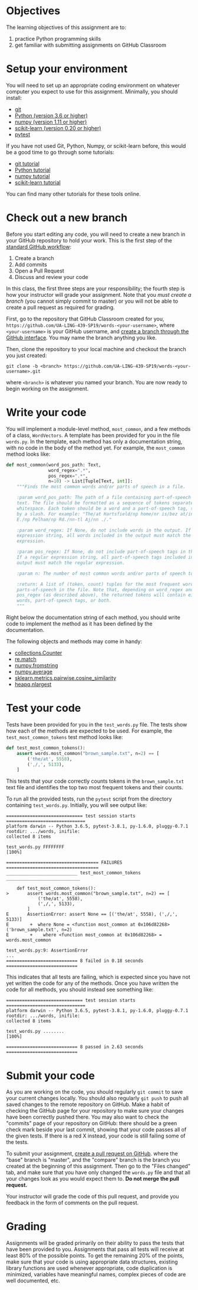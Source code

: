 # Objectives

The learning objectives of this assignment are to:
1. practice Python programming skills
2. get familiar with submitting assignments on GitHub Classroom

# Setup your environment

You will need to set up an appropriate coding environment on whatever computer
you expect to use for this assignment.
Minimally, you should install:

* [git](https://git-scm.com/downloads)
* [Python (version 3.6 or higher)](https://www.python.org/downloads/)
* [numpy (version 1.11 or higher)](http://www.numpy.org/)
* [scikit-learn (version 0.20 or higher)](http://scikit-learn.org/)
* [pytest](https://docs.pytest.org/)

If you have not used Git, Python, Numpy, or scikit-learn before, this would be a
good time to go through some tutorials:

* [git tutorial](https://try.github.io/)
* [Python tutorial](https://docs.python.org/3/tutorial/)
* [numpy tutorial](https://docs.scipy.org/doc/numpy-dev/user/quickstart.html)
* [scikit-learn tutorial](http://scikit-learn.org/stable/tutorial/index.html)

You can find many other tutorials for these tools online.

# Check out a new branch

Before you start editing any code, you will need to create a new branch in your
GitHub repository to hold your work.
This is the first step of the
[standard GitHub workflow](https://guides.github.com/introduction/flow/):

1. Create a branch
2. Add commits
3. Open a Pull Request
4. Discuss and review your code

In this class, the first three steps are your responsibility;
the fourth step is how your instructor will grade your assignment.
Note that you *must create a branch* (you cannot simply commit to master) or you
will not be able to create a pull request as required for grading.

First, go to the repository that GitHub Classroom created for you,
`https://github.com/UA-LING-439-SP19/words-<your-username>`, where
`<your-username>` is your GitHub username, and
[create a branch through the GitHub interface](https://help.github.com/articles/creating-and-deleting-branches-within-your-repository/).
You may name the branch anything you like.

Then, clone the repository to your local machine and checkout the branch you
just created:
```
git clone -b <branch> https://github.com/UA-LING-439-SP19/words-<your-username>.git
```
where `<branch>` is whatever you named your branch.
You are now ready to begin working on the assignment.

# Write your code

You will implement a module-level method, `most_common`, and a few methods of a
class, `WordVectors`.
A template has been provided for you in the file `words.py`.
In the template, each method has only a documentation string, with no code in
the body of the method yet.
For example, the `most_common` method looks like:
```python
def most_common(word_pos_path: Text,
                word_regex=".*",
                pos_regex=".*",
                n=10) -> List[Tuple[Text, int]]:
    """Finds the most common words and/or parts of speech in a file.

    :param word_pos_path: The path of a file containing part-of-speech tagged
    text. The file should be formatted as a sequence of tokens separated by
    whitespace. Each token should be a word and a part-of-speech tag, separated
    by a slash. For example: "The/at Hartsfield/np home/nr is/bez at/in 637/cd
    E./np Pelham/np Rd./nn-tl Aj/nn ./."

    :param word_regex: If None, do not include words in the output. If a regular
    expression string, all words included in the output must match the regular
    expression.

    :param pos_regex: If None, do not include part-of-speech tags in the output.
    If a regular expression string, all part-of-speech tags included in the
    output must match the regular expression.

    :param n: The number of most common words and/or parts of speech to return.

    :return: A list of (token, count) tuples for the most frequent words and/or
    parts-of-speech in the file. Note that, depending on word_regex and
    pos_regex (as described above), the returned tokens will contain either
    words, part-of-speech tags, or both.
    """
```
Right below the documentation string of each method, you should write code to
implement the method as it has been defined by the documentation.

The following objects and methods may come in handy:
* [collections.Counter]()
* [re.match]()
* [numpy.fromstring]()
* [numpy.average]()
* [sklearn.metrics.pairwise.cosine_similarity]()
* [heapq.nlargest]()

# Test your code

Tests have been provided for you in the `test_words.py` file.
The tests show how each of the methods are expected to be used.
For example, the `test_most_common_tokens` test method looks like:
```python
def test_most_common_tokens():
    assert words.most_common("brown_sample.txt", n=2) == [
        ('the/at', 5558),
        (',/,', 5133),
    ]
```
This tests that your code correctly counts tokens in the `brown_sample.txt`
text file and identifies the top two most frequent tokens and their counts.


To run all the provided tests, run the ``pytest`` script from the directory
containing ``test_words.py``.
Initially, you will see output like:
```
============================= test session starts ==============================
platform darwin -- Python 3.6.5, pytest-3.8.1, py-1.6.0, pluggy-0.7.1
rootdir: .../words, inifile:
collected 8 items                                                              

test_words.py FFFFFFFF                                                   [100%]

=================================== FAILURES ===================================
___________________________ test_most_common_tokens ____________________________

    def test_most_common_tokens():
>       assert words.most_common("brown_sample.txt", n=2) == [
            ('the/at', 5558),
            (',/,', 5133),
        ]
E       AssertionError: assert None == [('the/at', 5558), (',/,', 5133)]
E        +  where None = <function most_common at 0x106d82268>('brown_sample.txt', n=2)
E        +    where <function most_common at 0x106d82268> = words.most_common

test_words.py:9: AssertionError
...
=========================== 8 failed in 0.18 seconds ===========================

```
This indicates that all tests are failing, which is expected since you have not
yet written the code for any of the methods.
Once you have written the code for all methods, you should instead see
something like:
```
============================= test session starts ==============================
platform darwin -- Python 3.6.5, pytest-3.8.1, py-1.6.0, pluggy-0.7.1
rootdir: .../words, inifile:
collected 8 items                                                              

test_words.py ........                                                   [100%]

=========================== 8 passed in 2.63 seconds ===========================
```

# Submit your code

As you are working on the code, you should regularly `git commit` to save your
current changes locally.
You should also regularly `git push` to push all saved changes to the remote
repository on GitHub.
Make a habit of checking the GitHub page for your repository to make
sure your changes have been correctly pushed there.
You may also want to check the "commits" page of your repository on GitHub:
there should be a green check mark beside your last commit, showing that your
code passes all of the given tests.
If there is a red X instead, your code is still failing some of the tests.

To submit your assignment,
[create a pull request on GitHub](https://help.github.com/articles/creating-a-pull-request/#creating-the-pull-request).
where the "base" branch is "master", and the "compare" branch is the branch you
created at the beginning of this assignment.
Then go to the "Files changed" tab, and make sure that you have only changed
the `words.py` file and that all your changes look as you would expect them to.
**Do not merge the pull request.**

Your instructor will grade the code of this pull request, and provide you
feedback in the form of comments on the pull request.

# Grading

Assignments will be graded primarily on their ability to pass the tests that
have been provided to you.
Assignments that pass all tests will receive at least 80% of the possible
points.
To get the remaining 20% of the points, make sure that your code is using
appropriate data structures, existing library functions are used whenever
appropriate, code duplication is minimized, variables have meaningful names,
complex pieces of code are well documented, etc.
